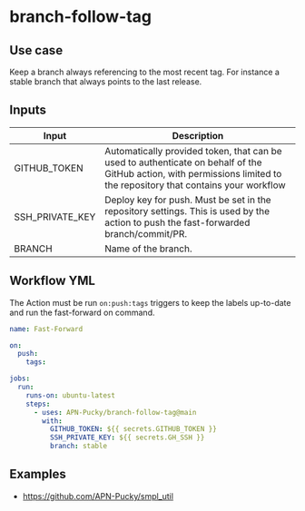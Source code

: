 # branch-follow-tag

## Use case

Keep a branch always referencing to the most recent tag.
For instance a stable branch that always points to the last release.

## Inputs

| Input      | Description |
| ----------- | ----------- |
| GITHUB_TOKEN      | Automatically provided token, that can be used to authenticate on behalf of the GitHub action, with permissions limited to the repository that contains your workflow       |
| SSH_PRIVATE_KEY   | Deploy key for push. Must be set in the repository settings. This is used by the action to push the fast-forwarded branch/commit/PR.        |
| BRANCH | Name of the branch. | 

## Workflow YML

The Action must be run `on:push:tags` triggers to keep the labels up-to-date and run the fast-forward on command. 

```yml
name: Fast-Forward

on: 
  push:
    tags:

jobs:
  run:
    runs-on: ubuntu-latest
    steps:
      - uses: APN-Pucky/branch-follow-tag@main
        with:
          GITHUB_TOKEN: ${{ secrets.GITHUB_TOKEN }}
          SSH_PRIVATE_KEY: ${{ secrets.GH_SSH }}
          branch: stable
```

## Examples

* https://github.com/APN-Pucky/smpl_util
